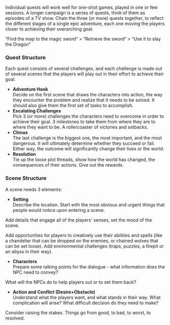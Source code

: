 Individual quests will work well for one-shot games, played in one or few sessions. A longer campaign is a series of quests, think of them as episodes of a TV show. Chain the three (or more) quests together, to reflect the different stages of a single epic adventure, each one moving the players closer to achieving their overarching goal.

“Find the map to the magic sword” > “Retrieve the sword” > “Use it to slay the Dragon”

### Quest Structure
Each quest consists of several challenges, and each challenge is made out of several scenes that the players will play out in their effort to achieve their goal.

- **Adventure Hook**  
Decide on the first scene that draws the characters into action, the way they encounter the problem and realize that it needs to be solved. It should also give them the first set of tasks to accomplish.
- **Escalating Challenges**  
Pick 3 (or more) challenges the characters need to overcome in order to achieve their goal. 3 milestones to take them from where  they are to where they want to be. A rollercoaster of victories and setbacks.
- **Climax**  
The last challenge is the biggest one, the  most important, and the most dangerous. It will ultimately determine whether they succeed or fail. Either way, the outcome will significantly change their lives or the world.
- **Resolution**  
Tie up the loose plot threads, show how the world has changed, the consequences of their actions. Give out the rewards.


<div class="column-break"></div>

### Scene Structure
A scene needs 3 elements:
- **Setting**  
Describe the location. Start with the most obvious and urgent things that people would notice upon entering a scene.

Add details that engage all of the players' senses, set the mood of the scene.

Add opportunities for players to creatively use their abilities and spells (like a chandelier that can be dropped on the enemies, or chained wolves that can be set loose). Add environmental challenges (traps, puzzles, a firepit or an abyss in their way).

- **Characters**  
Prepare some talking points for the dialogue - what information does the NPC need to convey?

What will the NPCs do to help players out or to set them back? 

- **Action and Conflict (Desire+Obstacle)**  
Understand what the players want, and what stands in their way. What complication will arise? What difficult decision do they need to make?

Consider raising the stakes. Things go from good, to bad, to worst, to resolved.

